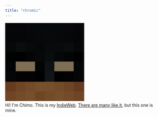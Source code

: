 ```yaml
---
title: "chromic"
---
```


<div class="h-card">
  <img class="u-photo" src="/images/bio-photo.png">
<br>
  Hi! I'm <span class="p-name p-author">Chimo</span>. This is my
  <a href="http://indiewebcamp.com/indieweb">IndieWeb</a>.
  <a href="http://indiewebcamp.com/IRC-people">There are many like it</a>,
  but this one is mine.

  <!-- <div id="geo-container">
    <span class="fa fa-map-marker"></span>
    <a id="geo" href=""></a>
    <time datetime="" id="geo-timestamp"></time>
  </div> -->
</div>

